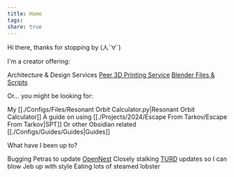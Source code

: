 ```yaml
---
title: Home
tags: 
share: true
---
```

Hi there, thanks for stopping by (人´∀\`)


I'm a creator offering:

Architecture & Design Services 
[Peer 3D Printing Service](bit.ly/45WKQSC) 
[Blender Files & Scripts](https://30salt.gumroad.com/) 


Or... you might be looking for:

My [[./Configs/Files/Resonant Orbit Calculator.py|Resonant Orbit Calculator]] 
A guide on using [[./Projects/2024/Escape From Tarkov/Escape From Tarkov|SPT]] 
Or other Obsidian related [[./Configs/Guides/Guides|Guides]] 


What have I been up to?

Bugging Petras to update [OpenNest](https://discourse.mcneel.com/t/opennest-for-rhino8-plugin-update/183261/33?u=yifu_ding)
Closely stalking [TURD](https://forum.kerbalspaceprogram.com/topic/174188-112x-textures-unlimited-recolour-depot/) updates so I can blow Jeb up with style
Eating lots of steamed lobster